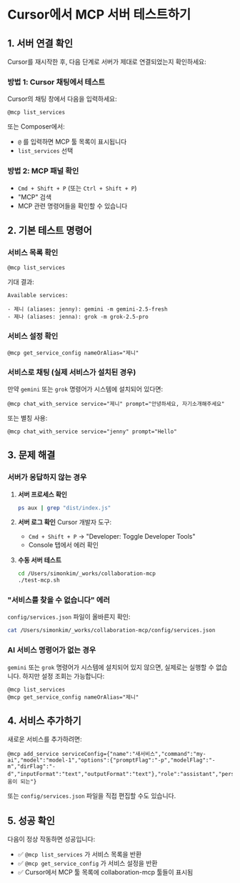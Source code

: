 # Cursor에서 MCP 서버 테스트하기

## 1. 서버 연결 확인

Cursor를 재시작한 후, 다음 단계로 서버가 제대로 연결되었는지 확인하세요:

### 방법 1: Cursor 채팅에서 테스트

Cursor의 채팅 창에서 다음을 입력하세요:

```
@mcp list_services
```

또는 Composer에서:
- `@` 를 입력하면 MCP 툴 목록이 표시됩니다
- `list_services` 선택

### 방법 2: MCP 패널 확인

- `Cmd + Shift + P` (또는 `Ctrl + Shift + P`)
- "MCP" 검색
- MCP 관련 명령어들을 확인할 수 있습니다

## 2. 기본 테스트 명령어

### 서비스 목록 확인
```
@mcp list_services
```

기대 결과:
```
Available services:

- 제니 (aliases: jenny): gemini -m gemini-2.5-fresh
- 제나 (aliases: jenna): grok -m grok-2.5-pro
```

### 서비스 설정 확인
```
@mcp get_service_config nameOrAlias="제니"
```

### 서비스로 채팅 (실제 서비스가 설치된 경우)

만약 `gemini` 또는 `grok` 명령어가 시스템에 설치되어 있다면:

```
@mcp chat_with_service service="제니" prompt="안녕하세요, 자기소개해주세요"
```

또는 별칭 사용:
```
@mcp chat_with_service service="jenny" prompt="Hello"
```

## 3. 문제 해결

### 서버가 응답하지 않는 경우

1. **서버 프로세스 확인**
   ```bash
   ps aux | grep "dist/index.js"
   ```

2. **서버 로그 확인**
   Cursor 개발자 도구:
   - `Cmd + Shift + P` → "Developer: Toggle Developer Tools"
   - Console 탭에서 에러 확인

3. **수동 서버 테스트**
   ```bash
   cd /Users/simonkim/_works/collaboration-mcp
   ./test-mcp.sh
   ```

### "서비스를 찾을 수 없습니다" 에러

`config/services.json` 파일이 올바른지 확인:
```bash
cat /Users/simonkim/_works/collaboration-mcp/config/services.json
```

### AI 서비스 명령어가 없는 경우

`gemini` 또는 `grok` 명령어가 시스템에 설치되어 있지 않으면, 실제로는 실행할 수 없습니다. 하지만 설정 조회는 가능합니다:

```
@mcp list_services
@mcp get_service_config nameOrAlias="제니"
```

## 4. 서비스 추가하기

새로운 서비스를 추가하려면:

```
@mcp add_service serviceConfig={"name":"새서비스","command":"my-ai","model":"model-1","options":{"promptFlag":"-p","modelFlag":"-m","dirFlag":"-d","inputFormat":"text","outputFormat":"text"},"role":"assistant","personality":"도움이 되는"}
```

또는 `config/services.json` 파일을 직접 편집할 수도 있습니다.

## 5. 성공 확인

다음이 정상 작동하면 성공입니다:
- ✅ `@mcp list_services` 가 서비스 목록을 반환
- ✅ `@mcp get_service_config` 가 서비스 설정을 반환
- ✅ Cursor에서 MCP 툴 목록에 collaboration-mcp 툴들이 표시됨

